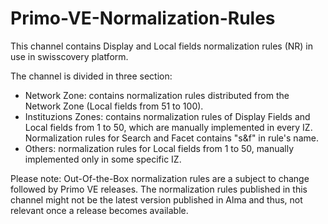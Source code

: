 # Primo-VE-Normalization-Rules

This channel contains Display and Local fields normalization rules (NR) in use in swisscovery platform. 

The channel is divided in three section: 
- Network Zone: contains normalization rules distributed from the Network Zone (Local fields from 51 to 100).
- Instituzions Zones: contains normalization rules of Display Fields and Local fields from 1 to 50, which are manually implemented in every IZ. Normalization rules for Search and Facet contains "s&f" in rule's name.
- Others: normalization rules for Local fields from 1 to 50, manually implemented only in some specific IZ.

Please note: Out-Of-the-Box normalization rules are a subject to change followed by Primo VE releases. The normalization rules published in this channel might not be the latest version published in Alma and thus, not relevant once a release becomes available.

